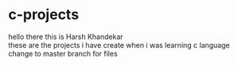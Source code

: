 # c-projects
hello there this is Harsh Khandekar<br>
these are the projects i have create when i was learning c language<br>
change to master branch for files
